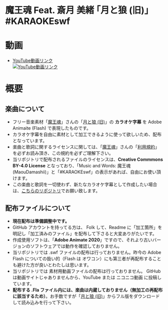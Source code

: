 魔王魂 Feat. 斎月 美緒 ｢月と狼 (旧)｣ #KARAOKEswf
====


# 動画


- [YouTube動画リンク](https://www.youtube.com/watch?v=GItW-7GkUuE)<br>[![YouTube動画リンク](https://img.youtube.com/vi/GItW-7GkUuE/mqdefault.jpg)](https://www.youtube.com/watch?v=GItW-7GkUuE)

# 概要

## 楽曲について
- フリー音楽素材「[魔王魂](https://maoudamashii.jokersounds.com/)」さんの「[月と狼 (旧)](https://maoudamashii.jokersounds.com/archives/song_mio_tsuki_to_okami.html)」の **カラオケ字幕** を Adobe Animaite (Flash) で表現したものです。
- カラオケ字幕を自由に素材として加工できるように使って欲しいため、配布となっています。
- 楽曲と歌詞に関するライセンスに関しては、「[魔王魂](https://maoudamashii.jokersounds.com/)」さんの「[利用規約](https://maoudamashii.jokersounds.com/music_rule.html)」を必ずお読み頂き、この規約を必ずご理解下さい。
- 当リポジトリで配布されるファイルのライセンスは、**Creative Commmons BY-4.0 License** となっており、「Music and Words: 魔王魂(MaouDamashii)」と「#KARAOKEswf」の表示があれば、自由にお使い頂けます。
- この楽曲と歌詞を一切使わず、新たなカラオケ字幕として作成したい場合は、[こちらのリポジトリ](https://github.com/KARAOKEswf/KARAOKEswf)でお願い致します。


## 配布ファイルについて
- **現在配布は準備調整中です。**
- GitHub アカウントを持ってる方は、 Folk して、Readme に「加工箇所」を明記し「加工済みのファイル」を配布して下さると大変ありがたいです。
- 作成使用ソフトは、「**Adobe Animate 2020**」ですので、それより古いバージョンのソフトウェアでは動作を確認しておりません。
- 当リポジトリでは .swf ファイルの配布は行っておりません。昨今の Adobe Flash についての扱い的（Flash は オワコン）にも第三者が再配布することも避けた方が良いとわたしは思います。
- 当リポジトリでは 素材用動画ファイルの配布は行っておりません。 GitHub は動画サイトじゃありませんから、YouTube または ニコニコ動画 に投稿しています。
- **配布する .Fla ファイル内には、楽曲は内蔵しておりません（無加工の再配布に該当するため）**。お手数ですが「[月と狼 (旧)](https://maoudamashii.jokersounds.com/archives/song_mio_tsuki_to_okami.html)」からフル版をダウンロードして読み込みを行って下さい。
